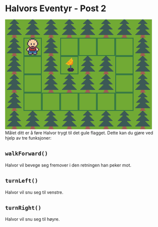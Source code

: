 # Halvors Eventyr - Post 2
![Level](level.png)
Målet ditt er å føre Halvor trygt til det gule flagget. Dette kan du gjøre ved hjelp av tre funksjoner:

## ```walkForward()```
Halvor vil bevege seg fremover i den retningen han peker mot.

## ```turnLeft()```
Halvor vil snu seg til venstre.

## ```turnRight()```
Halvor vil snu seg til høyre.